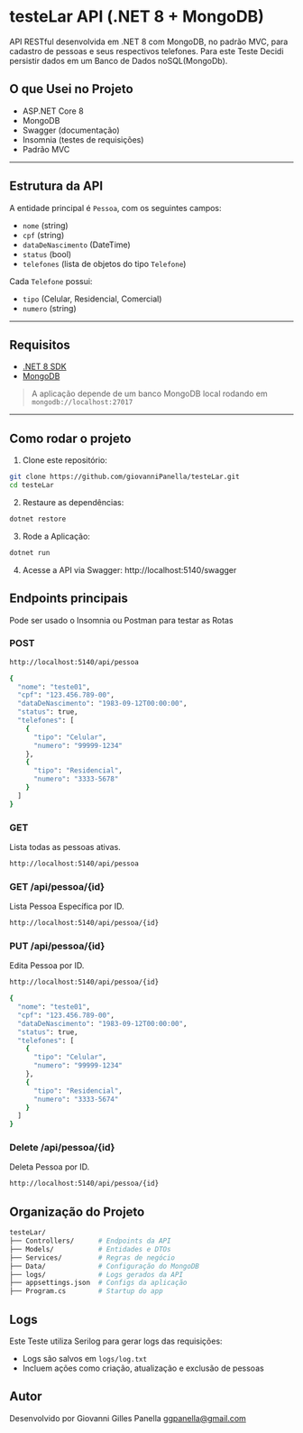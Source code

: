 # testeLar API (.NET 8 + MongoDB)

API RESTful desenvolvida em .NET 8 com MongoDB, no padrão MVC, para cadastro de pessoas e seus respectivos telefones.
Para este Teste Decidi persistir dados em um Banco de Dados noSQL(MongoDb).

## O que Usei no Projeto

- ASP.NET Core 8
- MongoDB
- Swagger (documentação)
- Insomnia (testes de requisições)
- Padrão MVC

---

## Estrutura da API

A entidade principal é `Pessoa`, com os seguintes campos:

- `nome` (string)
- `cpf` (string)
- `dataDeNascimento` (DateTime)
- `status` (bool)
- `telefones` (lista de objetos do tipo `Telefone`)

Cada `Telefone` possui:

- `tipo` (Celular, Residencial, Comercial)
- `numero` (string)

---

## Requisitos

- [.NET 8 SDK](https://dotnet.microsoft.com/en-us/download/dotnet/8.0)
- [MongoDB](https://www.mongodb.com/try/download/community)

> A aplicação depende de um banco MongoDB local rodando em `mongodb://localhost:27017`

---

## Como rodar o projeto

1. Clone este repositório:

```bash
git clone https://github.com/giovanniPanella/testeLar.git
cd testeLar
```
2. Restaure as dependências:
```bash
dotnet restore
```
3. Rode a Aplicação:
```bash
dotnet run
```
4. Acesse a API via Swagger:
http://localhost:5140/swagger


## Endpoints principais
Pode ser usado o Insomnia ou Postman para testar as Rotas

### POST
```bash
http://localhost:5140/api/pessoa

{
  "nome": "teste01",
  "cpf": "123.456.789-00",
  "dataDeNascimento": "1983-09-12T00:00:00",
  "status": true,
  "telefones": [
    {
      "tipo": "Celular",
      "numero": "99999-1234"
    },
    {
      "tipo": "Residencial",
      "numero": "3333-5678"
    }
  ]
}

```

### GET
Lista todas as pessoas ativas.
```bash
http://localhost:5140/api/pessoa

```

### GET /api/pessoa/{id}
Lista Pessoa Específica por ID.
```bash
http://localhost:5140/api/pessoa/{id}

```
### PUT /api/pessoa/{id}
Edita Pessoa por ID.
```bash
http://localhost:5140/api/pessoa/{id}

{
  "nome": "teste01",
  "cpf": "123.456.789-00",
  "dataDeNascimento": "1983-09-12T00:00:00",
  "status": true,
  "telefones": [
    {
      "tipo": "Celular",
      "numero": "99999-1234"
    },
    {
      "tipo": "Residencial",
      "numero": "3333-5674"
    }
  ]
}

```


### Delete /api/pessoa/{id}
Deleta Pessoa por ID.
```bash
http://localhost:5140/api/pessoa/{id}

```

## Organização do Projeto
```bash
testeLar/
├── Controllers/      # Endpoints da API
├── Models/           # Entidades e DTOs
├── Services/         # Regras de negócio
├── Data/             # Configuração do MongoDB
├── logs/             # Logs gerados da API
├── appsettings.json  # Configs da aplicação
├── Program.cs        # Startup do app
```
## Logs

Este Teste utiliza Serilog para gerar logs das requisições:

- Logs são salvos em `logs/log.txt`
- Incluem ações como criação, atualização e exclusão de pessoas


## Autor
Desenvolvido por Giovanni Gilles Panella
ggpanella@gmail.com